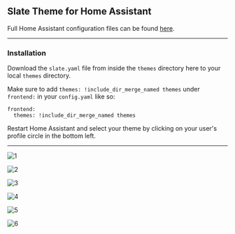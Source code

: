 ## Slate Theme for Home Assistant
Full Home Assistant configuration files can be found [here](https://github.com/seangreen2/home_assistant).

---

### Installation

Download the `slate.yaml` file from inside the `themes` directory here to your local `themes` directory.

Make sure to add `themes: !include_dir_merge_named themes` under `frontend:` in your `config.yaml` like so:

```
frontend:
  themes: !include_dir_merge_named themes
```
  
Restart Home Assistant and select your theme by clicking on your user's profile circle in the bottom left.



---

![1](https://i.imgur.com/LRmZRzq.png)

![2](https://i.imgur.com/55zhHu6.png)

![3](https://i.imgur.com/vWPci9f.png)

![4](https://i.imgur.com/oToTiB2.png)

![5](https://i.imgur.com/hlKHTAa.png)

![6](https://i.imgur.com/SYsRTYW.png)
